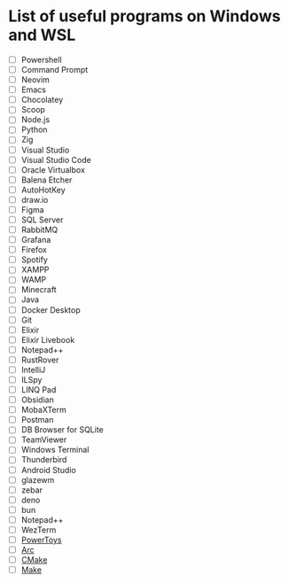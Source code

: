 # List of useful programs on Windows and WSL

- [ ] Powershell
- [ ] Command Prompt
- [ ] Neovim
- [ ] Emacs
- [ ] Chocolatey
- [ ] Scoop
- [ ] Node.js
- [ ] Python
- [ ] Zig
- [ ] Visual Studio
- [ ] Visual Studio Code
- [ ] Oracle Virtualbox
- [ ] Balena Etcher
- [ ] AutoHotKey
- [ ] draw.io
- [ ] Figma
- [ ] SQL Server
- [ ] RabbitMQ
- [ ] Grafana
- [ ] Firefox
- [ ] Spotify
- [ ] XAMPP
- [ ] WAMP
- [ ] Minecraft
- [ ] Java
- [ ] Docker Desktop
- [ ] Git
- [ ] Elixir
- [ ] Elixir Livebook
- [ ] Notepad++
- [ ] RustRover
- [ ] IntelliJ
- [ ] ILSpy
- [ ] LINQ Pad
- [ ] Obsidian
- [ ] MobaXTerm
- [ ] Postman
- [ ] DB Browser for SQLite
- [ ] TeamViewer
- [ ] Windows Terminal
- [ ] Thunderbird
- [ ] Android Studio
- [ ] glazewm
- [ ] zebar
- [ ] deno
- [ ] bun
- [ ] Notepad++
- [ ] WezTerm
- [ ] [PowerToys](https://github.com/microsoft/PowerToys)
- [ ] [Arc](https://arc.net)
- [ ] [CMake](https://cmake.org/)
- [ ] [Make](https://www.gnu.org/software/make/)
